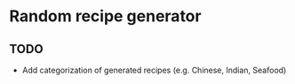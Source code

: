 # Random recipe generator

## TODO
- Add categorization of generated recipes (e.g. Chinese, Indian, Seafood)